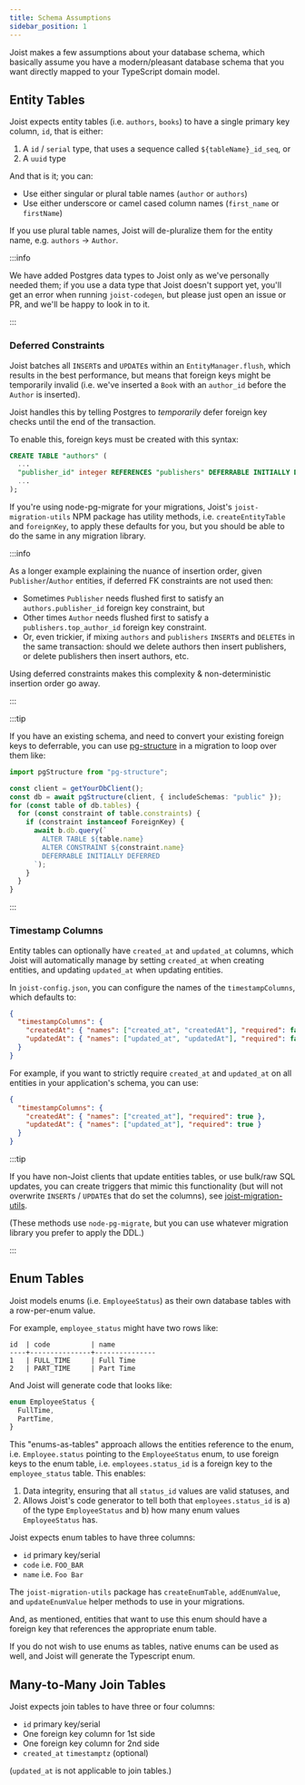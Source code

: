 ```yaml
---
title: Schema Assumptions
sidebar_position: 1
---
```


Joist makes a few assumptions about your database schema, which basically assume you have a modern/pleasant database schema that you want directly mapped to your TypeScript domain model.

## Entity Tables

Joist expects entity tables (i.e. `authors`, `books`) to have a single primary key column, `id`, that is either:

1. A `id` / `serial` type, that uses a sequence called `${tableName}_id_seq`, or
2. A `uuid` type

And that is it; you can:

* Use either singular or plural table names (`author` or `authors`)
* Use either underscore or camel cased column names (`first_name` or `firstName`)

If you use plural table names, Joist will de-pluralize them for the entity name, e.g. `authors` -> `Author`.

:::info

We have added Postgres data types to Joist only as we've personally needed them; if you use a data type that Joist doesn't support yet, you'll get an error when running `joist-codegen`, but please just open an issue or PR, and we'll be happy to look in to it.

:::

### Deferred Constraints

Joist batches all `INSERT`s and `UPDATE`s within an `EntityManager.flush`, which results in the best performance, but means that foreign keys might be temporarily invalid (i.e. we've inserted a `Book` with an `author_id` before the `Author` is inserted).

Joist handles this by telling Postgres to _temporarily_ defer foreign key checks until the end of the transaction.

To enable this, foreign keys must be created with this syntax:

```sql
CREATE TABLE "authors" (
  ...
  "publisher_id" integer REFERENCES "publishers" DEFERRABLE INITIALLY DEFERRED,
  ...
);
```

If you're using node-pg-migrate for your migrations, Joist's `joist-migration-utils` NPM package has utility methods, i.e. `createEntityTable` and `foreignKey`, to apply these defaults for you, but you should be able to do the same in any migration library.

:::info

As a longer example explaining the nuance of insertion order, given `Publisher`/`Author` entities, if deferred FK constraints are not used then:

* Sometimes `Publisher` needs flushed first to satisfy an `authors.publisher_id` foreign key constraint, but
* Other times `Author` needs flushed first to satisfy a `publishers.top_author_id` foreign key constraint.
* Or, even trickier, if mixing `authors` and `publishers` `INSERT`s and `DELETE`s in the same transaction: should we delete authors then insert publishers, or delete publishers then insert authors, etc.

Using deferred constraints makes this complexity & non-deterministic insertion order go away.

:::

:::tip

If you have an existing schema, and need to convert your existing foreign keys to deferrable, you can use [pg-structure](https://www.pg-structure.com/) in a migration to loop over them like:

```typescript
import pgStructure from "pg-structure";

const client = getYourDbClient();
const db = await pgStructure(client, { includeSchemas: "public" });
for (const table of db.tables) {
  for (const constraint of table.constraints) {
    if (constraint instanceof ForeignKey) {
      await b.db.query(`
        ALTER TABLE ${table.name}
        ALTER CONSTRAINT ${constraint.name}
        DEFERRABLE INITIALLY DEFERRED
      `);
    }
  }
}
```

:::

### Timestamp Columns

Entity tables can optionally have `created_at` and `updated_at` columns, which Joist will automatically manage by setting `created_at` when creating entities, and updating `updated_at` when updating entities.

In `joist-config.json`, you can configure the names of the `timestampColumns`, which defaults to:

```json
{
  "timestampColumns": {
    "createdAt": { "names": ["created_at", "createdAt"], "required": false },
    "updatedAt": { "names": ["updated_at", "updatedAt"], "required": false }
  }
}
```

For example, if you want to strictly require `created_at` and `updated_at` on all entities in your application's schema, you can use:

```json
{
  "timestampColumns": {
    "createdAt": { "names": ["created_at"], "required": true },
    "updatedAt": { "names": ["updated_at"], "required": true }
  }
}
```

:::tip

 If you have non-Joist clients that update entities tables, or use bulk/raw SQL updates, you can create triggers that mimic this functionality (but will not overwrite `INSERT`s / `UPDATE`s that do set the columns), see [joist-migration-utils](https://github.com/joist-orm/joist-orm/blob/main/packages/migration-utils/src/utils.ts#L73).

(These methods use `node-pg-migrate`, but you can use whatever migration library you prefer to apply the DDL.)

:::

## Enum Tables

Joist models enums (i.e. `EmployeeStatus`) as their own database tables with a row-per-enum value.

For example, `employee_status` might have two rows like:

```
id  | code          | name
----+---------------+---------------
1   | FULL_TIME     | Full Time
2   | PART_TIME     | Part Time
```

And Joist will generate code that looks like:

```typescript
enum EmployeeStatus {
  FullTime,
  PartTime,
}
```

This "enums-as-tables" approach allows the entities reference to the enum, i.e. `Employee.status` pointing to the `EmployeeStatus` enum, to use foreign keys to the enum table, i.e. `employees.status_id` is a foreign key to the `employee_status` table. This enables:

1. Data integrity, ensuring that all `status_id` values are valid statuses, and
2. Allows Joist's code generator to tell both that `employees.status_id` is a) of the type `EmployeeStatus` and b) how many enum values `EmployeeStatus` has.

Joist expects enum tables to have three columns:

* `id` primary key/serial
* `code` i.e. `FOO_BAR`
* `name` i.e. `Foo Bar`

The `joist-migration-utils` package has `createEnumTable`, `addEnumValue`, and `updateEnumValue` helper methods to use in your migrations.

And, as mentioned, entities that want to use this enum should have a foreign key that references the appropriate enum table.

If you do not wish to use enums as tables, native enums can be used as well, and Joist will generate the Typescript enum.

## Many-to-Many Join Tables

Joist expects join tables to have three or four columns:

* `id` primary key/serial
* One foreign key column for 1st side
* One foreign key column for 2nd side
* `created_at` `timestamptz` (optional)

(`updated_at` is not applicable to join tables.)

